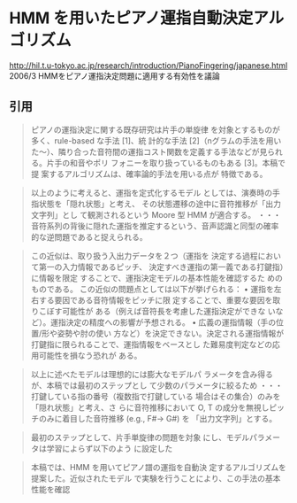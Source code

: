 # HMM を用いたピアノ運指自動決定アルゴリズム

http://hil.t.u-tokyo.ac.jp/research/introduction/PianoFingering/japanese.html
2006/3
HMMをピアノ運指決定問題に適用する有効性を議論

## 引用

> ピアノの運指決定に関する既存研究は片手の単旋律
を対象とするものが多く、rule-based な手法 [1]、統
計的な手法 [2]（nグラムの手法を用いた～）、隣り合った音符間の運指コスト関数を定義する手法などが見られる。片手の和音やポリ
フォニーを取り扱っているものもある [3]。本稿で提
案するアルゴリズムは、確率論的手法を用いる点が
特徴である。

> 以上のように考えると、運指を定式化するモデル
としては、演奏時の手指状態を「隠れ状態」と考え、
その状態遷移の途中に音符推移が「出力文字列」とし
て観測されるという Moore 型 HMM が適合する。
・・・
音符系列の背後に隠れた運指を推定するという、音声認識と同型の確率
的な逆問題であると捉えられる。

> この近似は、取り扱う入出力データを２つ（運指を
決定する過程において第一の入力情報であるピッチ、
決定すべき運指の第一義である打鍵指）に情報を限定
することで、運指決定モデルの基本性能を確認するた
めのものである。
この近似の問題点としては以下が挙げられる：
• 運指を左右する要因である音符情報をピッチに限
定することで、重要な要因を取りこぼす可能性が
ある（例えば音符長を考慮した運指決定ができな
いなど）。運指決定の精度への影響が予想される。
• 広義の運指情報（手の位置/形や姿勢や肘の使い
方など）を決定できない。決定される運指情報が
打鍵指に限られることで、運指情報をベースとし
た難易度判定などの応用可能性を損なう恐れが
ある。

> 以上に述べたモデルは理想的には膨大なモデルパ
ラメータを含み得るが、本稿では最初のステップとし
て少数のパラメータに絞るため
・・・
打鍵している指の番号（複数指で打鍵している
場合はその集合）のみを「隠れ状態」と考え、さ
らに音符推移において O, T の成分を無視しピッ
チのみに着目した音符推移 (e.g., F#→ G#) を
「出力文字列」とする。

> 最初のステップとして、片手単旋律の問題を対象
にし、モデルパラメータは学習によらず以下のよう
に設定した

> 本稿では、HMM を用いてピアノ譜の運指を自動決
定するアルゴリズムを提案した。近似されたモデル
で実験を行うことにより、この手法の基本性能を確認